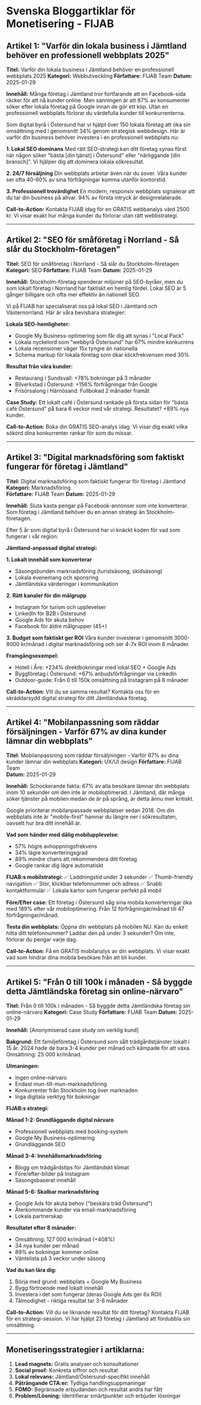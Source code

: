 # Svenska Bloggartiklar för Monetisering - FIJAB

## Artikel 1: "Varför din lokala business i Jämtland behöver en professionell webbplats 2025"

**Titel:** Varför din lokala business i Jämtland behöver en professionell webbplats 2025
**Kategori:** Webbutveckling
**Författare:** FIJAB Team
**Datum:** 2025-01-29

**Innehåll:**
Många företag i Jämtland tror fortfarande att en Facebook-sida räcker för att nå kunder online. Men sanningen är att 87% av konsumenter söker efter lokala företag på Google innan de gör ett köp. Utan en professionell webbplats förlorar du värdefulla kunder till konkurrenterna.

Som digital byrå i Östersund har vi hjälpt över 150 lokala företag att öka sin omsättning med i genomsnitt 34% genom strategisk webbdesign. Här är varför din business behöver investera i en professionell webbplats nu:

**1. Lokal SEO dominans**
Med rätt SEO-strategi kan ditt företag synas först när någon söker "bästa [din tjänst] i Östersund" eller "närliggande [din bransch]". Vi hjälper dig att dominera lokala sökresultat.

**2. 24/7 försäljning**
Din webbplats arbetar även när du sover. Våra kunder ser ofta 40-60% av sina förfrågningar komma utanför kontorstid.

**3. Professionell trovärdighet**
En modern, responsiv webbplats signalerar att du tar din business på allvar. 94% av första intryck är designrelaterade.

**Call-to-Action:** Kontakta FIJAB idag för en GRATIS webbanalys värd 2500 kr. Vi visar exakt hur många kunder du förlorar utan rätt webbstrategi.

---

## Artikel 2: "SEO för småföretag i Norrland - Så slår du Stockholm-företagen"

**Titel:** SEO för småföretag i Norrland - Så slår du Stockholm-företagen  
**Kategori:** SEO
**Författare:** FIJAB Team
**Datum:** 2025-01-29

**Innehåll:**
Stockholm-företag spenderar miljoner på SEO-byråer, men du som lokalt företag i Norrland har faktiskt en hemlig fördel. Lokal SEO är 5 gånger billigare och ofta mer effektiv än nationell SEO.

Vi på FIJAB har specialiserat oss på lokal SEO i Jämtland och Västernorrland. Här är våra bevisbara strategier:

**Lokala SEO-hemligheter:**
- Google My Business-optimering som får dig att synas i "Local Pack"
- Lokala nyckelord som "webbyrå Östersund" har 67% mindre konkurrens
- Lokala recensioner väger 15x tyngre än nationella
- Schema markup för lokala företag som ökar klickfrekvensen med 30%

**Resultat från våra kunder:**
- Restaurang i Sundsvall: +78% bokningar på 3 månader
- Bilverkstad i Östersund: +156% förfrågningar från Google
- Frisörsalong i Härnösand: Fullbokad 2 månader framåt

**Case Study:** Ett lokalt café i Östersund rankade på första sidan för "bästa café Östersund" på bara 6 veckor med vår strategi. Resultatet? +89% nya kunder.

**Call-to-Action:** Boka din GRATIS SEO-analys idag. Vi visar dig exakt vilka sökord dina konkurrenter rankar för som du missar.

---

## Artikel 3: "Digital marknadsföring som faktiskt fungerar för företag i Jämtland"

**Titel:** Digital marknadsföring som faktiskt fungerar för företag i Jämtland
**Kategori:** Marknadsföring  
**Författare:** FIJAB Team
**Datum:** 2025-01-29

**Innehåll:**
Sluta kasta pengar på Facebook-annonser som inte konverterar. Som företag i Jämtland behöver du en annan strategi än Stockholm-företagen.

Efter 5 år som digital byrå i Östersund har vi knäckt koden för vad som fungerar i vår region:

**Jämtland-anpassad digital strategi:**

**1. Lokalt innehåll som konverterar**
- Säsongsbunden marknadsföring (turistsäsong, skidsäsong)
- Lokala evenemang och sponsring
- Jämtländska värderingar i kommunikation

**2. Rätt kanaler för din målgrupp**
- Instagram för turism och upplevelser  
- LinkedIn för B2B i Östersund
- Google Ads för akuta behov
- Facebook för äldre målgrupper (45+)

**3. Budget som faktiskt ger ROI**
Våra kunder investerar i genomsnitt 3000-8000 kr/månad i digital marknadsföring och ser 4-7x ROI inom 6 månader.

**Framgångsexempel:**
- Hotell i Åre: +234% direktbokningar med lokal SEO + Google Ads
- Byggföretag i Östersund: +67% anbudsförfrågningar via LinkedIn
- Outdoor-guide: Från 0 till 150k omsättning på Instagram på 8 månader

**Call-to-Action:** Vill du se samma resultat? Kontakta oss för en skräddarsydd digital strategi för ditt Jämtländska företag.

---

## Artikel 4: "Mobilanpassning som räddar försäljningen - Varför 67% av dina kunder lämnar din webbplats"

**Titel:** Mobilanpassning som räddar försäljningen - Varför 67% av dina kunder lämnar din webbplats
**Kategori:** UX/UI design
**Författare:** FIJAB Team  
**Datum:** 2025-01-29

**Innehåll:**
Schockerande fakta: 67% av alla besökare lämnar din webbplats inom 10 sekunder om den inte är mobiloptimerad. I Jämtland, där många söker tjänster på mobilen medan de är på språng, är detta ännu mer kritiskt.

Google prioriterar mobilanpassade webbplatser sedan 2018. Om din webbplats inte är "mobile-first" hamnar du längre ner i sökresultaten, oavsett hur bra ditt innehåll är.

**Vad som händer med dålig mobilupplevelse:**
- 57% högre avhoppningsfrekvens
- 34% lägre konverteringsgrad  
- 89% mindre chans att rekommendera ditt företag
- Google rankar dig lägre automatiskt

**FIJAB:s mobilstrategi:**
✅ Laddningstid under 3 sekunder
✅ Thumb-friendly navigation
✅ Stor, klickbar telefonnummer och adress
✅ Snabb kontaktformulär
✅ Lokala kartor som fungerar perfekt på mobil

**Före/Efter case:**
Ett företag i Östersund såg sina mobila konverteringar öka med 189% efter vår mobiloptimering. Från 12 förfrågningar/månad till 47 förfrågningar/månad.

**Testa din webbplats:** Öppna din webbplats på mobilen NU. Kan du enkelt hitta ditt telefonnummer? Laddar den på under 3 sekunder? Om inte, förlorar du pengar varje dag.

**Call-to-Action:** Få en GRATIS mobilanalys av din webbplats. Vi visar exakt vad som hindrar dina mobila besökare från att bli kunder.

---

## Artikel 5: "Från 0 till 100k i månaden - Så byggde detta Jämtländska företag sin online-närvaro"

**Titel:** Från 0 till 100k i månaden - Så byggde detta Jämtländska företag sin online-närvaro
**Kategori:** Case Study
**Författare:** FIJAB Team
**Datum:** 2025-01-29

**Innehåll:**
[Anonymiserad case study om verklig kund]

**Bakgrund:**
Ett familjeföretag i Östersund som sålt trädgårdstjänster lokalt i 15 år. 2024 hade de bara 3-4 kunder per månad och kämpade för att växa. Omsättning: 25 000 kr/månad.

**Utmaningen:**
- Ingen online-närvaro
- Endast mun-till-mun-marknadsföring  
- Konkurrenter från Stockholm tog över marknaden
- Inga digitala verktyg för bokningar

**FIJAB:s strategi:**

**Månad 1-2: Grundläggande digital närvaro**
- Professionell webbplats med booking-system
- Google My Business-optimering
- Grundläggande SEO

**Månad 3-4: Innehållsmarknadsföring**
- Blogg om trädgårdstips för Jämtländskt klimat
- Före/efter-bilder på Instagram
- Säsongsbaserat innehåll

**Månad 5-6: Skalbar marknadsföring**
- Google Ads för akuta behov ("beskära träd Östersund")
- Återkommande kunder via email-marknadsföring
- Lokala partnerskap

**Resultatet efter 8 månader:**
- Omsättning: 127 000 kr/månad (+408%)
- 34 nya kunder per månad
- 89% av bokningar kommer online
- Väntelista på 3 veckor under säsong

**Vad du kan lära dig:**
1. Börja med grund: webbplats + Google My Business
2. Bygg förtroende med lokalt innehåll
3. Investera i det som fungerar (deras Google Ads ger 6x ROI)
4. Tålmodighet - riktiga resultat tar 3-6 månader

**Call-to-Action:** Vill du se liknande resultat för ditt företag? Kontakta FIJAB för en strategi-session. Vi har hjälpt 23 företag i Jämtland att fördubbla sin omsättning.

---

## Monetiseringsstrategier i artiklarna:

1. **Lead magnets:** Gratis analyser och konsultationer
2. **Social proof:** Konkreta siffror och resultat
3. **Lokal relevans:** Jämtland/Östersund-specifikt innehåll  
4. **Påträngande CTA:er:** Tydliga handlingsuppmaningar
5. **FOMO:** Begränsade erbjudanden och resultat andra har fått
6. **Problem/Lösning:** Identifierar smärtpunkter och erbjuder lösningar